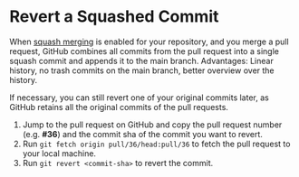 # Revert a Squashed Commit

When [squash merging](https://docs.github.com/en/pull-requests/collaborating-with-pull-requests/incorporating-changes-from-a-pull-request/about-pull-request-merges#squash-and-merge-your-commits)
is enabled for your repository, and you merge a pull request, GitHub combines all commits from the pull request into a
single squash commit and appends it to the main branch.
Advantages: Linear history, no trash commits on the main branch, better overview over the history.

If necessary, you can still revert one of your original commits later, as GitHub retains all the original commits of the
pull requests.

1. Jump to the pull request on GitHub and copy the pull request number (e.g. **#36**) and the commit sha of the commit
   you want to revert.
2. Run `git fetch origin pull/36/head:pull/36` to fetch the pull request to your local machine.
3. Run `git revert <commit-sha>` to revert the commit.
